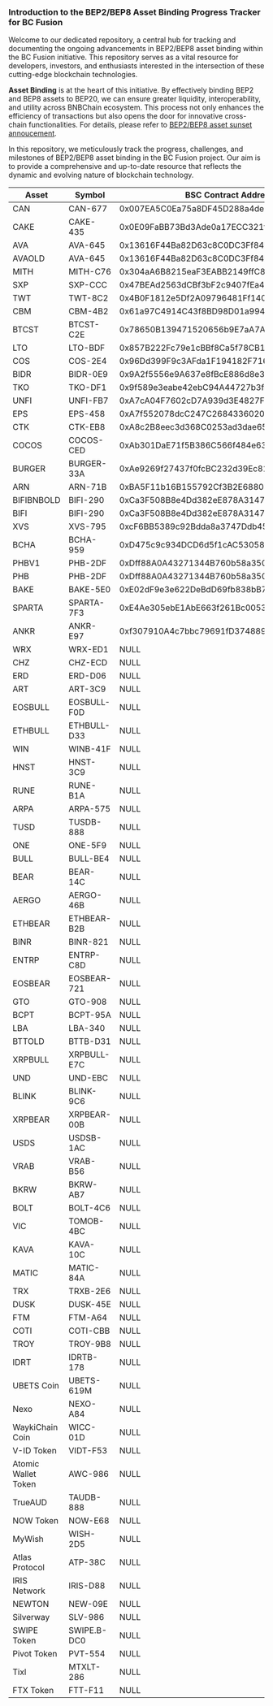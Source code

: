 ### Introduction to the BEP2/BEP8 Asset Binding Progress Tracker for BC Fusion

Welcome to our dedicated repository, a central hub for tracking and documenting the ongoing advancements in BEP2/BEP8 asset binding within the BC Fusion initiative. This repository serves as a vital resource for developers, investors, and enthusiasts interested in the intersection of these cutting-edge blockchain technologies.

**Asset Binding** is at the heart of this initiative. By effectively binding BEP2 and BEP8 assets to BEP20, we can ensure greater liquidity, interoperability, and utility across BNBChain ecosystem. This process not only enhances the efficiency of transactions but also opens the door for innovative cross-chain functionalities. For details, please refer to [BEP2/BEP8 asset sunset annoucement](https://www.bnbchain.org/en/blog/bep2-bep8-asset-sunset-announcement).

In this repository, we meticulously track the progress, challenges, and milestones of BEP2/BEP8 asset binding in the BC Fusion project. Our aim is to provide a comprehensive and up-to-date resource that reflects the dynamic and evolving nature of blockchain technology.  

| Asset               | Symbol      | BSC Contract Address                       | Comments |
| ------------------- | ----------- | ------------------------------------------ | -------- |
| CAN                 | CAN-677     | 0x007EA5C0Ea75a8DF45D288a4debdD5bb633F9e56 |          |
| CAKE                | CAKE-435    | 0x0E09FaBB73Bd3Ade0a17ECC321fD13a19e81cE82 |          |
| AVA                 | AVA-645     | 0x13616F44Ba82D63c8C0DC3Ff843D36a8ec1c05a9 |          |
| AVAOLD              | AVA-645     | 0x13616F44Ba82D63c8C0DC3Ff843D36a8ec1c05a9 |          |
| MITH                | MITH-C76    | 0x304aA6B8215eaF3EABB2149ffC842205676FCe36 |          |
| SXP                 | SXP-CCC     | 0x47BEAd2563dCBf3bF2c9407fEa4dC236fAbA485A |          |
| TWT                 | TWT-8C2     | 0x4B0F1812e5Df2A09796481Ff14017e6005508003 |          |
| CBM                 | CBM-4B2     | 0x61a97C4914C43f8BD98D01a99418E826C80AfAdC |          |
| BTCST               | BTCST-C2E   | 0x78650B139471520656b9E7aA7A5e9276814a38e9 |          |
| LTO                 | LTO-BDF     | 0x857B222Fc79e1cBBf8Ca5f78CB133d1b7CF34BBd |          |
| COS                 | COS-2E4     | 0x96Dd399F9c3AFda1F194182F71600F1B65946501 |          |
| BIDR                | BIDR-0E9    | 0x9A2f5556e9A637e8fBcE886d8e3cf8b316a1D8a2 |          |
| TKO                 | TKO-DF1     | 0x9f589e3eabe42ebC94A44727b3f3531C0c877809 |          |
| UNFI                | UNFI-FB7    | 0xA7cA04F7602cD7A939d3E4827F442f48cF8E9daD |          |
| EPS                 | EPS-458     | 0xA7f552078dcC247C2684336020c03648500C6d9F |          |
| CTK                 | CTK-EB8     | 0xA8c2B8eec3d368C0253ad3dae65a5F2BBB89c929 |          |
| COCOS               | COCOS-CED   | 0xAb301DaE71f5B386C566f484e636Aee60318F12F |          |
| BURGER              | BURGER-33A  | 0xAe9269f27437f0fcBC232d39Ec814844a51d6b8f |          |
| ARN                 | ARN-71B     | 0xBA5F11b16B155792Cf3B2E6880E8706859A8AEB6 |          |
| BIFIBNBOLD          | BIFI-290    | 0xCa3F508B8e4Dd382eE878A314789373D80A5190A |          |
| BIFI                | BIFI-290    | 0xCa3F508B8e4Dd382eE878A314789373D80A5190A |          |
| XVS                 | XVS-795     | 0xcF6BB5389c92Bdda8a3747Ddb454cB7a64626C63 |          |
| BCHA                | BCHA-959    | 0xD475c9c934DCD6d5f1cAC530585aa5ba14185b92 |          |
| PHBV1               | PHB-2DF     | 0xDff88A0A43271344B760b58a35076bf05524195c |          |
| PHB                 | PHB-2DF     | 0xDff88A0A43271344B760b58a35076bf05524195c |          |
| BAKE                | BAKE-5E0    | 0xE02dF9e3e622DeBdD69fb838bB799E3F168902c5 |          |
| SPARTA              | SPARTA-7F3  | 0xE4Ae305ebE1AbE663f261Bc00534067C80ad677C |          |
| ANKR                | ANKR-E97    | 0xf307910A4c7bbc79691fD374889b36d8531B08e3 |          |
| WRX                 | WRX-ED1     | NULL                                       |          |
| CHZ                 | CHZ-ECD     | NULL                                       |          |
| ERD                 | ERD-D06     | NULL                                       |          |
| ART                 | ART-3C9     | NULL                                       |          |
| EOSBULL             | EOSBULL-F0D | NULL                                       |          |
| ETHBULL             | ETHBULL-D33 | NULL                                       |          |
| WIN                 | WINB-41F    | NULL                                       |          |
| HNST                | HNST-3C9    | NULL                                       |          |
| RUNE                | RUNE-B1A    | NULL                                       |          |
| ARPA                | ARPA-575    | NULL                                       |          |
| TUSD                | TUSDB-888   | NULL                                       |          |
| ONE                 | ONE-5F9     | NULL                                       |          |
| BULL                | BULL-BE4    | NULL                                       |          |
| BEAR                | BEAR-14C    | NULL                                       |          |
| AERGO               | AERGO-46B   | NULL                                       |          |
| ETHBEAR             | ETHBEAR-B2B | NULL                                       |          |
| BINR                | BINR-821    | NULL                                       |          |
| ENTRP               | ENTRP-C8D   | NULL                                       |          |
| EOSBEAR             | EOSBEAR-721 | NULL                                       |          |
| GTO                 | GTO-908     | NULL                                       |          |
| BCPT                | BCPT-95A    | NULL                                       |          |
| LBA                 | LBA-340     | NULL                                       |          |
| BTTOLD              | BTTB-D31    | NULL                                       |          |
| XRPBULL             | XRPBULL-E7C | NULL                                       |          |
| UND                 | UND-EBC     | NULL                                       |          |
| BLINK               | BLINK-9C6   | NULL                                       |          |
| XRPBEAR             | XRPBEAR-00B | NULL                                       |          |
| USDS                | USDSB-1AC   | NULL                                       |          |
| VRAB                | VRAB-B56    | NULL                                       |          |
| BKRW                | BKRW-AB7    | NULL                                       |          |
| BOLT                | BOLT-4C6    | NULL                                       |          |
| VIC                 | TOMOB-4BC   | NULL                                       |          |
| KAVA                | KAVA-10C    | NULL                                       |          |
| MATIC               | MATIC-84A   | NULL                                       |          |
| TRX                 | TRXB-2E6    | NULL                                       |          |
| DUSK                | DUSK-45E    | NULL                                       |          |
| FTM                 | FTM-A64     | NULL                                       |          |
| COTI                | COTI-CBB    | NULL                                       |          |
| TROY                | TROY-9B8    | NULL                                       |          |
| IDRT                | IDRTB-178   | NULL                                       |          |
| UBETS Coin          | UBETS-619M  | NULL                                       |          |
| Nexo                | NEXO-A84    | NULL                                       |          |
| WaykiChain Coin     | WICC-01D    | NULL                                       |          |
| V-ID Token          | VIDT-F53    | NULL                                       |          |
| Atomic Wallet Token | AWC-986     | NULL                                       |          |
| TrueAUD             | TAUDB-888   | NULL                                       |          |
| NOW Token           | NOW-E68     | NULL                                       |          |
| MyWish              | WISH-2D5    | NULL                                       |          |
| Atlas Protocol      | ATP-38C     | NULL                                       |          |
| IRIS Network        | IRIS-D88    | NULL                                       |          |
| NEWTON              | NEW-09E     | NULL                                       |          |
| Silverway           | SLV-986     | NULL                                       |          |
| SWIPE Token         | SWIPE.B-DC0 | NULL                                       |          |
| Pivot Token         | PVT-554     | NULL                                       |          |
| Tixl                | MTXLT-286   | NULL                                       |          |
| FTX Token           | FTT-F11     | NULL                                       |          |
